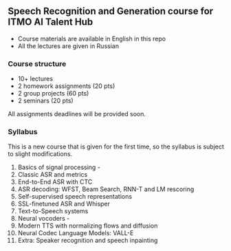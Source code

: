 ## Speech Recognition and Generation course for ITMO AI Talent Hub

- Course materials are available in English in this repo
- All the lectures are given in Russian


### Course structure

- 10+ lectures
- 2 homework assignments (20 pts)
- 2 group projects (60 pts)
- 2 seminars (20 pts)

All assignments deadlines will be provided soon.


### Syllabus

This is a new course that is given for the first time, so the syllabus is subject to slight modifications.

1. Basics of signal processing - <homework1>
2. Classic ASR and metrics
3. End-to-End ASR with CTC
4. ASR decoding: WFST, Beam Search, RNN-T and LM rescoring
5. Self-supervised speech representations
6. SSL-finetuned ASR and Whisper
6. Text-to-Speech systems
7. Neural vocoders - <homework2>
8. Modern TTS with normalizing flows and diffusion
9. Neural Codec Language Models: VALL-E
10. Extra: Speaker recognition and speech inpainting
